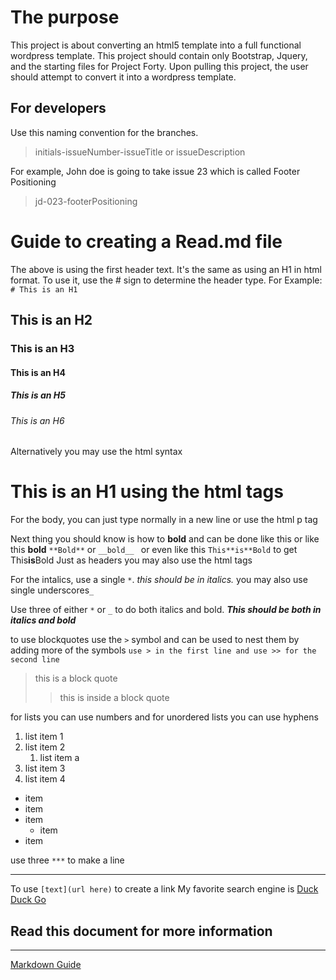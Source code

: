 # The purpose
This project is about converting an html5 template into a full functional wordpress template. This project should contain only Bootstrap, Jquery, and the starting files for Project Forty. Upon pulling this project, the user should attempt to convert it into a wordpress template.

## For developers
Use this naming convention for the branches.

> initials-issueNumber-issueTitle or issueDescription

For example, John doe is going to take issue 23 which is called Footer Positioning

> jd-023-footerPositioning








# Guide to creating a Read.md file 
The above is using the first header text. It's the same as using an H1 in html format. To use it, use the # sign to determine the header type. For Example: `# This is an H1`
## This is an H2
### This is an H3
#### This is an H4
##### This is an H5
###### This is an H6

Alternatively you may use the html syntax

<h1>This is an H1 using the html tags</h1>

For the body, you can just type normally in a new line or use the html p tag

Next thing you should know is how to **bold** and can be done like this or like this __bold__
`**Bold**` or `__bold__ ` or even like this `This**is**Bold` to get This**is**Bold 
Just as headers you may also use the html tags

For the intalics, use a single `*`. *this should be in italics.* you may also use single underscores`_`

Use three of either `*` or `_` to do both italics and bold. ***This should be both in italics and bold***

to use blockquotes use the `>` symbol and can be used to nest them by adding more of the symbols
`use > in the first line and use >> for the second line` 
> this is a block quote
>> this is inside a block quote

for lists you can use numbers and for unordered lists you can use hyphens

1. list item 1
2. list item 2
    1. list item a
3. list item 3
1. list item 4

- item
- item
- item
    - item
- item


use three `***` to make a line
***

To use `[text](url here)` to create a link
My favorite search engine is [Duck Duck Go](https://duckduckgo.com)

## Read this document for more information 
***
[Markdown Guide](https://www.markdownguide.org/basic-syntax/)